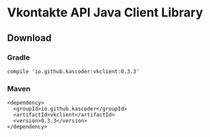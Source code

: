 # Vkontakte API Java Client Library
## Download
### Gradle
```
compile 'io.github.kascoder:vkclient:0.3.3'
```
### Maven
```
<dependency>
  <groupId>io.github.kascoder</groupId>
  <artifactId>vkclient</artifactId>
  <version>0.3.3</version>
</dependency>
```
